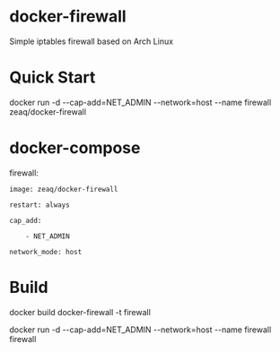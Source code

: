 # docker-firewall
Simple iptables firewall based on Arch Linux

# Quick Start
docker run -d --cap-add=NET_ADMIN --network=host --name firewall zeaq/docker-firewall

# docker-compose
firewall:

    image: zeaq/docker-firewall

    restart: always

    cap_add:

        - NET_ADMIN

    network_mode: host


# Build
docker build docker-firewall -t firewall

docker run -d --cap-add=NET_ADMIN --network=host --name firewall firewall

